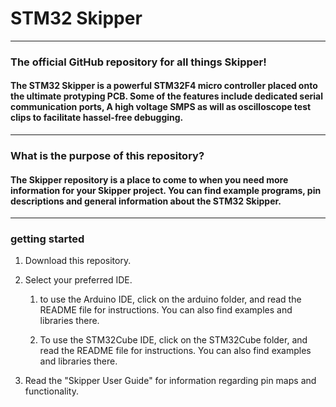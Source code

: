 # STM32 Skipper

---

### The official GitHub repository for all things Skipper!

#### The STM32 Skipper is a powerful STM32F4 micro controller placed onto the ultimate protyping PCB. Some of the features include dedicated serial communication ports, A high voltage SMPS as will as oscilloscope test clips to facilitate hassel-free debugging.

---

### What is the purpose of this repository?

#### The Skipper repository is a place to come to when you need more information for your Skipper project. You can find example programs, pin descriptions and general information about the STM32 Skipper.

---

### getting started

1. Download this repository.

2. Select your preferred IDE.
    
    1. to use the Arduino IDE, click on the arduino folder, and read the README file for instructions. You can also find examples and libraries there.
    
    2. To use the STM32Cube IDE, click on the STM32Cube folder, and read the README file for instructions. You can also find examples and libraries there.

3. Read the "Skipper User Guide" for information regarding pin maps and functionality.